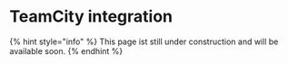 # TeamCity integration

{% hint style="info" %}
This page ist still under construction and will be available soon.
{% endhint %}

